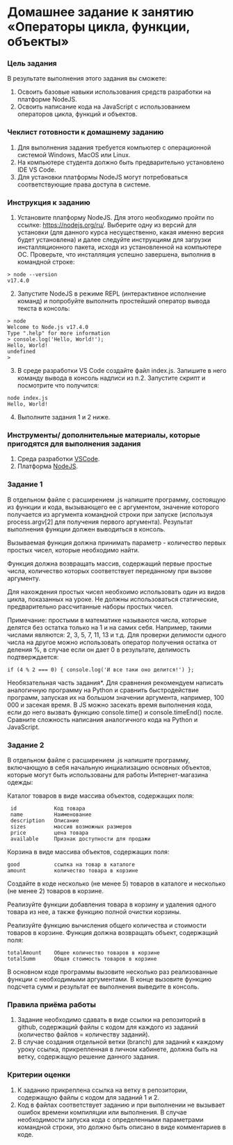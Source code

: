 # Домашнее задание к занятию «Операторы цикла, функции, объекты»

### Цель задания


В результате выполнения этого задания вы сможете:

1. Освоить базовые навыки использования средств разработки на платформе NodeJS.
2. Освоить написание кода на JavaScript с использованием операторов цикла, функций и объектов.

### Чеклист готовности к домашнему заданию

1. Для выполнения задания требуется компьютер с операционной системой Windows, MacOS или Linux.
2. На компьютере студента должно быть предварительно установлено IDE VS Code.
3. Для установки платформы NodeJS могут потребоваться соответствующие права доступа в системе.

### Инструкция к заданию

1. Установите платформу NodeJS. Для этого необходимо пройти по ссылке: https://nodejs.org/ru/. Выберите одну из версий для установки (для данного курса несущественно, какая именно версия будет установлена) и далее следуйте инструкциям для загрузки инсталляционного пакета, исходя из установленной на компьютере ОС. Проверьте, что инсталляция успешно завершена, выполнив в командной строке:
```
> node --version
v17.4.0
```
2. Запустите NodeJS в режиме REPL (интерактивное исполнение команд) и попробуйте выполнить простейший оператор вывода текста в консоль:
```
> node
Welcome to Node.js v17.4.0
Type ".help" for more information
> console.log('Hello, World!');
Hello, World!
undefined
>
```
3. В среде разработки VS Code создайте файл index.js. Запишите в него команду вывода в консоль надписи из п.2. Запустите скрипт и посмотрите что получится:
```
node index.js
Hello, World!
```
4. Выполните задания 1 и 2 ниже.

### Инструменты/ дополнительные материалы, которые пригодятся для выполнения задания

1. Среда разработки [VSCode](https://code.visualstudio.com).
2. Платформа [NodeJS](https://nodejs.org/ru).

### Задание 1

В отдельном файле с расширением .js напишите программу, состоящую из функции и кода, вызывающего ее с аргументом, значение которого получается из аргумента командной строки при запуске (используя process.argv[2] для получения первого аргумента). Результат выполнения функции должен выводиться в консоль.

Вызываемая функция должна принимать параметр - количество первых простых чисел, которые необходимо найти.

Функция должна возвращать массив, содержащий первые простые числа, количество которых соответствует переданному при вызове аргументу. 

Для нахождения простых чисел необхоимо использовать один из видов цикла, показанных на уроке. Не должны использоваться статические, предварительно рассчитанные наборы простых чисел.

Примечание: простыми в математике называются числа, которые делятся без остатка только на 1 и на самих себя. Например, такими числами являются: 2, 3, 5, 7, 11, 13 и т.д. Для проверки делимости одного числа на другое можно использовать оператор получения остатка от деления %, в случае если он дает 0 в результате, делимость подтверждается:
```
if (4 % 2 === 0) { console.log('И все таки оно делится!') };
```
Необязательная часть задания*. Для сравнения рекомендуем написать аналогичную программу на Python и сравнить быстродействие программ, запуская их на большом значении аргумента, например, 100 000 и засекая время. В JS можно засекать время выполнения кода, если до него вызвать функцию console.time() и console.timeEnd() после. Сравните сложность написания аналогичного кода на Python и JavaScript.

### Задание 2
В отдельном файле с расширением .js напишите программу, включающую в себя начальную инциализацию основных объектов, которые могут быть использованы для работы Интернет-магазина одежды:

Каталог товаров в виде массива объектов, содержащих поля: 
```
 id            Код товара
 name          Наименование
 description   Описание
 sizes         массив возможных размеров
 price         цена товара
 available     Признак доступности для продажи
```
Корзина в виде массива объектов, содержащих поля:
```
good           ссылка на товар в каталоге
amount         количество товара в корзине
```
Создайте в коде несколько (не менее 5) товаров в каталоге и несколько (не менее 2) товаров в корзине.

Реализуйте функции добавления товара в корзину и удаления одного товара из нее, а также функцию полной очистки корзины.

Реализуйте функцию вычисления общего количества и стоимости товаров в корзине. Функция должна возвращать объект, содержащий поля:
```
totalAmount    Общее количество товаров в корзине
totalSumm      Общая стоимость товаров в корзине
```
В основном коде программы вызовите несколько раз реализованные функции с необходимыми аргументами. В конце вызовите функцию подсчета сумм и результат ее выполнения выведите в консоль.

### Правила приёма работы

1. Задание необходимо сдавать в виде ссылки на репозиторий в github, содержащий файлы с кодом для каждого из заданий (количество файлов = количеству заданий).
2. В случае создания отдельной ветки (branch) для заданий к каждому уроку ссылка, прикрепленная в личном кабинете, должна быть на ветку, содержащую решение данного задания.

### Критерии оценки

1. К заданию прикреплена ссылка на ветку в репозитории, содержащую файлы с кодом для заданий 1 и 2.
2. Код в файлах соответствует заданию и при выполнении не вызывает ошибок времени компиляции или выполнения. В случае необходимости запуска кода с определенными параметрами командной строки, это должно быть описано в виде комментариев в коде.
